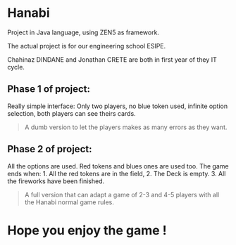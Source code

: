 # Hanabi
Project in Java language, using ZEN5 as framework.

The actual project is for our engineering school ESIPE.

Chahinaz DINDANE and Jonathan CRETE are both in first year of they IT cycle.

## Phase 1 of project:
Really simple interface: Only two players, no blue token used, infinite option selection, both players can see theirs cards.
> A dumb version to let the players makes as many errors as they want.

## Phase 2 of project:
All the options are used.
Red tokens and blues ones are used too.
The game ends when: 1. All the red tokens are in the field,
                    2. The Deck is empty.
                    3. All the fireworks have been finished.
> A full version that can adapt a game of 2-3 and 4-5 players with all the Hanabi normal game rules.



# Hope you enjoy the game !
